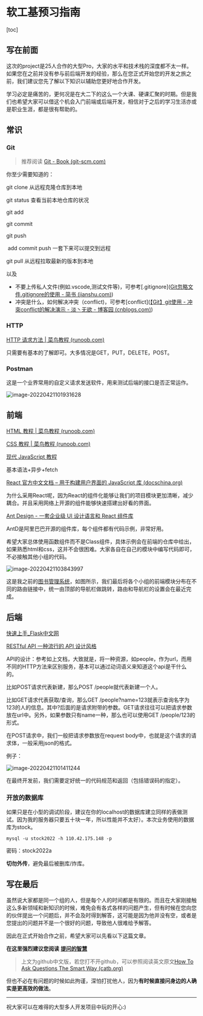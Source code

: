 # 软工基预习指南

[toc]

## 写在前面

这次的project是25人合作的大型Pro，大家的水平和技术栈的深度都不太一样。如果您在之前并没有参与前后端开发的经验，那么在您正式开始您的开发之旅之前，我们建议您先了解以下知识以辅助您更好地合作开发。

学习必定是痛苦的，更何况是在大二下的这么一个大课、硬课汇聚的时期。但是我们也希望大家可以借这个机会入门前端或后端开发，相信对于之后的学习生活亦或是职业生涯，都是很有帮助的。

## 常识

### Git

> 推荐阅读 [Git - Book (git-scm.com)](https://git-scm.com/book/zh/v2)

你至少需要知道的：

git clone 从远程克隆仓库到本地

git status 查看当前本地仓库的状况

git add

git commit

git push

​	add commit push 一套下来可以提交到远程

git pull 从远程拉取最新的版本到本地

以及

- 不要上传私人文件(例如.vscode,测试文件等)，可参考[.gitignore]([Git忽略文件.gitignore的使用 - 简书 (jianshu.com)](https://www.jianshu.com/p/a09a9b40ad20))
- 冲突是什么，如何解决冲突（conflict)，可参考[conflict]([【Git】git使用 - 冲突conflict的解决演示 - 淡丶无欲 - 博客园 (cnblogs.com)](https://www.cnblogs.com/VergiLyn/p/6701642.html))

### HTTP

[HTTP 请求方法 | 菜鸟教程 (runoob.com)](https://www.runoob.com/http/http-methods.html)

只需要有基本的了解即可。大多情况是GET，PUT，DELETE，POST。

### Postman

这是一个业界常用的自定义请求发送软件，用来测试后端的接口是否正常运作。

![image-20220421101931628](https://beetpic.oss-cn-hangzhou.aliyuncs.com/img/image-20220421101931628.png)

## 前端

[HTML 教程 | 菜鸟教程 (runoob.com)](https://www.runoob.com/html/html-tutorial.html)

[CSS 教程 | 菜鸟教程 (runoob.com)](https://www.runoob.com/css/css-tutorial.html)

[现代 JavaScript 教程](https://zh.javascript.info/)

基本语法+异步+fetch

[React 官方中文文档 – 用于构建用户界面的 JavaScript 库 (docschina.org)](https://react.docschina.org/)

为什么采用React呢，因为React的组件化能够让我们的项目模块更加清晰，减少耦合。并且采用网络上开源的组件能够快速搭建出好看的界面。

[Ant Design - 一套企业级 UI 设计语言和 React 组件库](https://ant.design/index-cn)

AntD是阿里巴巴开源的组件库，每个组件都有代码示例，非常好用。

希望大家总体使用函数组件而不是Class组件，具体示例会在前端的仓库中给出，如果熟悉html和css，这并不会很困难。大家各自在自己的模块中编写代码即可，不必接触其他小组的代码。

![image-20220421103843997](https://beetpic.oss-cn-hangzhou.aliyuncs.com/img/image-20220421103843997.png)

这是我之前的[图书管理系统](http://110.42.175.148/library/)，如图所示，我们最后将各个小组的前端模块分布在不同的路由链接中，统一由顶部的导航栏做跳转，路由和导航栏的设置会在最近完成。

## 后端

[快速上手_Flask中文网](https://flask.net.cn/quickstart.html)

[RESTful API 一种流行的 API 设计风格](https://restfulapi.cn/)

API的设计：参考如上文档，大致就是，将一种资源，如people，作为url，而用不同的HTTP方法来区别服务，基本可以通过动词语义来知道这个api是干什么的。

比如POST请求代表新建，那么POST /people就代表新建一个人。

比如GET请求代表获取/查询，那么GET /people?name=123就表示查询名字为123的人的信息。其中?后面的是请求附带的参数。GET请求往往可以把请求参数放在url中。另外，如果参数只有name一种，那么也可以使用GET /people/123的形式。

在POST请求中，我们一般把请求参数放在request body中，也就是这个请求的请求体，一般采用json的格式。

例子：

![image-20220421101411244](https://beetpic.oss-cn-hangzhou.aliyuncs.com/img/image-20220421101411244.png)

在最终开发前，我们需要定好统一的代码规范和返回（包括错误码的指定）。

### 开放的数据库

如果只是在小型的调试阶段，建议在你的localhost的数据库建立同样的表做测试。因为我的服务器只要五十块一年，所以性能并不太好）。本次业务使用的数据库为stock。

```shell
mysql -u stock2022 -h 110.42.175.148 -p
```

密码：stock2022a

**切勿外传**，避免最后被删库/炸库。

## 写在最后

虽然说大家都是同一个组的人，但是每个人的时间都是有限的。而且在大家刚接触这么多新领域和新知识的时候，难免会有各式各样的问题产生，但有时候在您向您的伙伴提出一个问题后，并不会及时得到解答，这可能是因为他并没有空，或者是您提出的问题并不是一个很好的问题，导致他人很难给予解答。

因此在正式开始合作之前，希望大家可以先看以下这篇文章。

**在这里强烈建议您阅读** [**提问的智慧**](https://github.com/tvvocold/How-To-Ask-Questions-The-Smart-Way)

> 上文为github中文版，若您打不开github，可以参照阅读英文原文[How To Ask Questions The Smart Way (catb.org)](http://www.catb.org/~esr/faqs/smart-questions.html#translations)

但也不必在有问题的时候如此拘谨，深怕打扰他人，因为**有时候直接问身边的人确实是更高效的做法**。

-----

祝大家可以在难得的大型多人开发项目中玩的开心:)